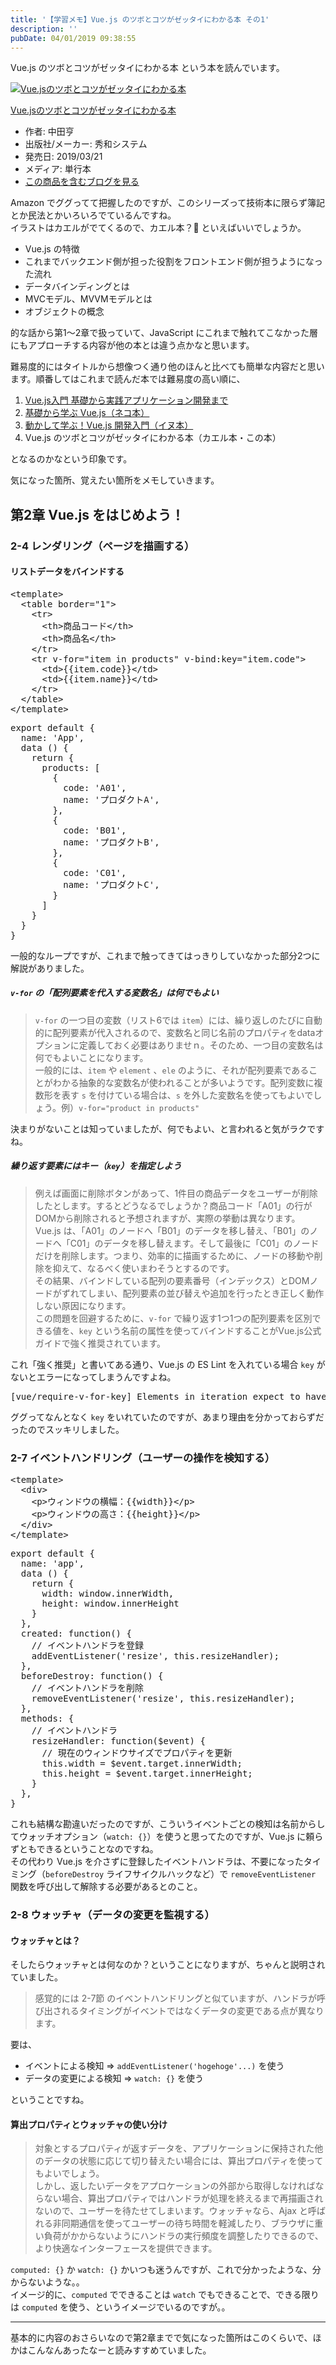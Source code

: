 ```yaml
---
title: '【学習メモ】Vue.js のツボとコツがゼッタイにわかる本 その1'
description: ''
pubDate: 04/01/2019 09:38:55
---
```


<p>Vue.js のツボとコツがゼッタイにわかる本 という本を読んでいます。</p>

<p><div class="hatena-asin-detail"><a href="http://www.amazon.co.jp/exec/obidos/ASIN/4798056499/hatena-blog-22/"><img src="https://cdn-ak.f.st-hatena.com/images/fotolife/j/jotaki/20190726/20190726111922.jpg" class="hatena-asin-detail-image" alt="Vue.jsのツボとコツがゼッタイにわかる本" title="Vue.jsのツボとコツがゼッタイにわかる本"></a><div class="hatena-asin-detail-info"><p class="hatena-asin-detail-title"><a href="http://www.amazon.co.jp/exec/obidos/ASIN/4798056499/hatena-blog-22/">Vue.jsのツボとコツがゼッタイにわかる本</a></p><ul><li><span class="hatena-asin-detail-label">作者:</span> 中田亨</li><li><span class="hatena-asin-detail-label">出版社/メーカー:</span> 秀和システム</li><li><span class="hatena-asin-detail-label">発売日:</span> 2019/03/21</li><li><span class="hatena-asin-detail-label">メディア:</span> 単行本</li><li><a href="http://d.hatena.ne.jp/asin/4798056499/hatena-blog-22" target="_blank">この商品を含むブログを見る</a></li></ul></div><div class="hatena-asin-detail-foot"></div></div></p>

<p>Amazon でググってて把握したのですが、このシリーズって技術本に限らず簿記とか民法とかいろいろでているんですね。<br/>
イラストはカエルがでてくるので、カエル本？🐸 といえばいいでしょうか。</p>

<ul>
<li>Vue.js の特徴</li>
<li>これまでバックエンド側が担った役割をフロントエンド側が担うようになった流れ</li>
<li>データバインディングとは</li>
<li>MVCモデル、MVVMモデルとは</li>
<li>オブジェクトの概念</li>
</ul>

<p>的な話から第1〜2章で扱っていて、JavaScript にこれまで触れてこなかった層にもアプローチする内容が他の本とは違う点かなと思います。</p>

<p>難易度的にはタイトルから想像つく通り他のほんと比べても簡単な内容だと思います。順番してはこれまで読んだ本では難易度の高い順に、</p>

<ol>
<li><a href="https://yuheijotaki.hatenablog.com/entry/2019/01/24/210417">Vue.js入門 基礎から実践アプリケーション開発まで</a></li>
<li><a href="https://yuheijotaki.hatenablog.com/entry/2018/12/27/140716">基礎から学ぶ Vue.js（ネコ本）</a></li>
<li><a href="https://yuheijotaki.hatenablog.com/entry/2019/01/14/120742">動かして学ぶ！Vue.js 開発入門（イヌ本）</a></li>
<li>Vue.js のツボとコツがゼッタイにわかる本（カエル本・この本）</li>
</ol>

<p>となるのかなという印象です。</p>

<p>気になった箇所、覚えたい箇所をメモしていきます。</p>

<h2>第2章 Vue.js をはじめよう！</h2>

<h3>2-4 レンダリング（ページを描画する）</h3>

<h4>リストデータをバインドする</h4>

<pre class="code lang-html" data-lang="html" data-unlink><span class="synIdentifier">&lt;</span>template<span class="synIdentifier">&gt;</span>
  <span class="synIdentifier">&lt;</span><span class="synStatement">table</span><span class="synIdentifier"> </span><span class="synType">border</span><span class="synIdentifier">=</span><span class="synConstant">&quot;1&quot;</span><span class="synIdentifier">&gt;</span>
    <span class="synIdentifier">&lt;</span><span class="synStatement">tr</span><span class="synIdentifier">&gt;</span>
      <span class="synIdentifier">&lt;</span><span class="synStatement">th</span><span class="synIdentifier">&gt;</span>商品コード<span class="synIdentifier">&lt;/</span><span class="synStatement">th</span><span class="synIdentifier">&gt;</span>
      <span class="synIdentifier">&lt;</span><span class="synStatement">th</span><span class="synIdentifier">&gt;</span>商品名<span class="synIdentifier">&lt;/</span><span class="synStatement">th</span><span class="synIdentifier">&gt;</span>
    <span class="synIdentifier">&lt;/</span><span class="synStatement">tr</span><span class="synIdentifier">&gt;</span>
    <span class="synIdentifier">&lt;</span><span class="synStatement">tr</span><span class="synIdentifier"> v-</span><span class="synType">for</span><span class="synIdentifier">=</span><span class="synConstant">&quot;item in products&quot;</span><span class="synIdentifier"> v-bind:key=</span><span class="synConstant">&quot;item.code&quot;</span><span class="synIdentifier">&gt;</span>
      <span class="synIdentifier">&lt;</span><span class="synStatement">td</span><span class="synIdentifier">&gt;</span>{{item.code}}<span class="synIdentifier">&lt;/</span><span class="synStatement">td</span><span class="synIdentifier">&gt;</span>
      <span class="synIdentifier">&lt;</span><span class="synStatement">td</span><span class="synIdentifier">&gt;</span>{{item.name}}<span class="synIdentifier">&lt;/</span><span class="synStatement">td</span><span class="synIdentifier">&gt;</span>
    <span class="synIdentifier">&lt;/</span><span class="synStatement">tr</span><span class="synIdentifier">&gt;</span>
  <span class="synIdentifier">&lt;/</span><span class="synStatement">table</span><span class="synIdentifier">&gt;</span>
<span class="synIdentifier">&lt;/</span>template<span class="synIdentifier">&gt;</span>
</pre>

<pre class="code lang-javascript" data-lang="javascript" data-unlink><span class="synStatement">export</span> <span class="synStatement">default</span> <span class="synIdentifier">{</span>
  name: <span class="synConstant">'App'</span>,
  data () <span class="synIdentifier">{</span>
    <span class="synStatement">return</span> <span class="synIdentifier">{</span>
      products: <span class="synIdentifier">[</span>
        <span class="synIdentifier">{</span>
          code: <span class="synConstant">'A01'</span>,
          name: <span class="synConstant">'プロダクトA'</span>,
        <span class="synIdentifier">}</span>,
        <span class="synIdentifier">{</span>
          code: <span class="synConstant">'B01'</span>,
          name: <span class="synConstant">'プロダクトB'</span>,
        <span class="synIdentifier">}</span>,
        <span class="synIdentifier">{</span>
          code: <span class="synConstant">'C01'</span>,
          name: <span class="synConstant">'プロダクトC'</span>,
        <span class="synIdentifier">}</span>
      <span class="synIdentifier">]</span>
    <span class="synIdentifier">}</span>
  <span class="synIdentifier">}</span>
<span class="synIdentifier">}</span>
</pre>

<p>一般的なループですが、これまで触ってきてはっきりしていなかった部分2つに解説がありました。</p>

<h5><code>v-for</code> の「配列要素を代入する変数名」は何でもよい</h5>

<blockquote><p><code>v-for</code> の一つ目の変数（リスト6では <code>item</code>）には、繰り返しのたびに自動的に配列要素が代入されるので、変数名と同じ名前のプロパティをdataオプションに定義しておく必要はありませｎ。そのため、一つ目の変数名は何でもよいことになります。<br/>
一般的には、<code>item</code> や <code>element</code> 、<code>ele</code> のように、それが配列要素であることがわかる抽象的な変数名が使われることが多いようです。配列変数に複数形を表す <code>s</code> を付けている場合は、<code>s</code> を外した変数名を使ってもよいでしょう。例）<code>v-for="product in products"</code></p></blockquote>

<p>決まりがないことは知っていましたが、何でもよい、と言われると気がラクですね。</p>

<h5>繰り返す要素にはキー（<code>key</code>）を指定しよう</h5>

<blockquote><p>例えば画面に削除ボタンがあって、1件目の商品データをユーザーが削除したとします。するとどうなるでしょうか？商品コード「A01」の行がDOMから削除されると予想されますが、実際の挙動は異なります。Vue.js は、「A01」のノードへ「B01」のデータを移し替え、「B01」のノードへ「C01」のデータを移し替えます。そして最後に「C01」のノードだけを削除します。つまり、効率的に描画するために、ノードの移動や削除を抑えて、なるべく使いまわそうとするのです。<br/>
その結果、バインドしている配列の要素番号（インデックス）とDOMノードがずれてしまい、配列要素の並び替えや追加を行ったとき正しく動作しない原因になります。<br/>
この問題を回避するために、<code>v-for</code> で繰り返す1つ1つの配列要素を区別できる値を、<code>key</code> という名前の属性を使ってバインドすることがVue.js公式ガイドで強く推奨されています。</p></blockquote>

<p>これ「強く推奨」と書いてある通り、Vue.js の ES Lint を入れている場合 <code>key</code> がないとエラーになってしまうんですよね。</p>

<pre class="code" data-lang="" data-unlink>[vue/require-v-for-key] Elements in iteration expect to have &#39;v-bind:key&#39; directives.eslint-plugin-vue</pre>

<p>ググってなんとなく <code>key</code> をいれていたのですが、あまり理由を分かっておらずだったのでスッキリしました。</p>

<h3>2-7 イベントハンドリング（ユーザーの操作を検知する）</h3>

<pre class="code lang-html" data-lang="html" data-unlink><span class="synIdentifier">&lt;</span>template<span class="synIdentifier">&gt;</span>
  <span class="synIdentifier">&lt;</span><span class="synStatement">div</span><span class="synIdentifier">&gt;</span>
    <span class="synIdentifier">&lt;</span><span class="synStatement">p</span><span class="synIdentifier">&gt;</span>ウィンドウの横幅：{{width}}<span class="synIdentifier">&lt;/</span><span class="synStatement">p</span><span class="synIdentifier">&gt;</span>
    <span class="synIdentifier">&lt;</span><span class="synStatement">p</span><span class="synIdentifier">&gt;</span>ウィンドウの高さ：{{height}}<span class="synIdentifier">&lt;/</span><span class="synStatement">p</span><span class="synIdentifier">&gt;</span>
  <span class="synIdentifier">&lt;/</span><span class="synStatement">div</span><span class="synIdentifier">&gt;</span>
<span class="synIdentifier">&lt;/</span>template<span class="synIdentifier">&gt;</span>
</pre>

<pre class="code lang-javascript" data-lang="javascript" data-unlink><span class="synStatement">export</span> <span class="synStatement">default</span> <span class="synIdentifier">{</span>
  name: <span class="synConstant">'app'</span>,
  data () <span class="synIdentifier">{</span>
    <span class="synStatement">return</span> <span class="synIdentifier">{</span>
      width: <span class="synStatement">window</span>.innerWidth,
      height: <span class="synStatement">window</span>.innerHeight
    <span class="synIdentifier">}</span>
  <span class="synIdentifier">}</span>,
  created: <span class="synIdentifier">function</span>() <span class="synIdentifier">{</span>
    <span class="synComment">// イベントハンドラを登録</span>
    addEventListener(<span class="synConstant">'resize'</span>, <span class="synIdentifier">this</span>.resizeHandler);
  <span class="synIdentifier">}</span>,
  beforeDestroy: <span class="synIdentifier">function</span>() <span class="synIdentifier">{</span>
    <span class="synComment">// イベントハンドラを削除</span>
    removeEventListener(<span class="synConstant">'resize'</span>, <span class="synIdentifier">this</span>.resizeHandler);
  <span class="synIdentifier">}</span>,
  methods: <span class="synIdentifier">{</span>
    <span class="synComment">// イベントハンドラ</span>
    resizeHandler: <span class="synIdentifier">function</span>($<span class="synStatement">event</span>) <span class="synIdentifier">{</span>
      <span class="synComment">// 現在のウィンドウサイズでプロパティを更新</span>
      <span class="synIdentifier">this</span>.width = $<span class="synStatement">event</span>.target.innerWidth;
      <span class="synIdentifier">this</span>.height = $<span class="synStatement">event</span>.target.innerHeight;
    <span class="synIdentifier">}</span>
  <span class="synIdentifier">}</span>,
<span class="synIdentifier">}</span>
</pre>

<p>これも結構な勘違いだったのですが、こういうイベントごとの検知は名前からしてウォッチオプション（<code>watch: {}</code>）を使うと思ってたのですが、Vue.js に頼らずともできるということなのですね。<br/>
その代わり Vue.js を介さずに登録したイベントハンドラは、不要になったタイミング（<code>beforeDestroy</code> ライフサイクルハックなど）で <code>removeEventListener</code> 関数を呼び出して解除する必要があるとのこと。</p>

<h3>2-8 ウォッチャ（データの変更を監視する）</h3>

<h4>ウォッチャとは？</h4>

<p>そしたらウォッチャとは何なのか？ということになりますが、ちゃんと説明されていました。</p>

<blockquote><p>感覚的には 2-7節 のイベントハンドリングと似ていますが、ハンドラが呼び出されるタイミングがイベントではなくデータの変更である点が異なります。</p></blockquote>

<p>要は、</p>

<ul>
<li>イベントによる検知 => <code>addEventListener('hogehoge'...)</code> を使う</li>
<li>データの変更による検知 => <code>watch: {}</code> を使う</li>
</ul>

<p>ということですね。</p>

<h4>算出プロパティとウォッチャの使い分け</h4>

<blockquote><p>対象とするプロパティが返すデータを、アプリケーションに保持された他のデータの状態に応じて切り替えたい場合には、算出プロパティを使ってもよいでしょう。<br/>
しかし、返したいデータをアプロケーションの外部から取得しなければならない場合、算出プロパティではハンドラが処理を終えるまで再描画されないので、ユーザーを待たせてしまいます。ウォッチャなら、Ajax と呼ばれる非同期通信を使ってユーザーの待ち時間を軽減したり、ブラウザに重い負荷がかからないようにハンドラの実行頻度を調整したりできるので、より快適なインターフェースを提供できます。</p></blockquote>

<p><code>computed: {}</code>  か <code>watch: {}</code> かいつも迷うんですが、これで分かったような、分からないような。。<br/>
イメージ的に、<code>computed</code> でできることは <code>watch</code> でもできることで、できる限りは <code>computed</code> を使う、というイメージでいるのですが。。</p>

<hr />

<p>基本的に内容のおさらいなので第2章までで気になった箇所はこのくらいで、ほかはこんなんあったなーと読みすすめていました。</p>
